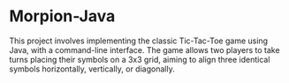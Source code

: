# Morpion-Java
This project involves implementing the classic Tic-Tac-Toe game using Java, with a command-line interface. The game allows two players to take turns placing their symbols on a 3x3 grid, aiming to align three identical symbols horizontally, vertically, or diagonally.
